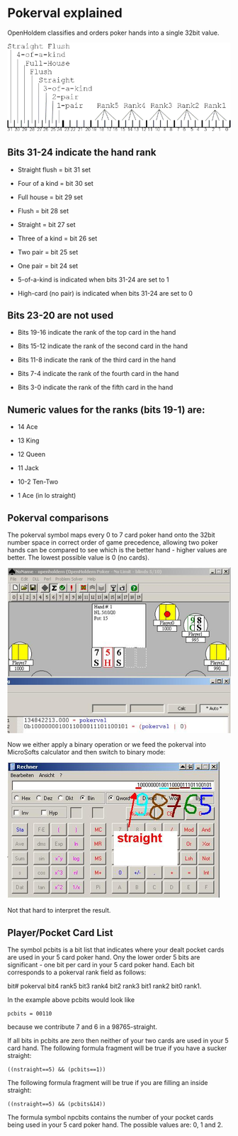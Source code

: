 # Pokerval explained

OpenHoldem classifies and orders poker hands into a single 32bit value.

<img src="images/pokervalue.png" alt="image" />

## Bits 31-24 indicate the hand rank 

- Straight flush = bit 31 set

- Four of a kind = bit 30 set

- Full house = bit 29 set

- Flush = bit 28 set

- Straight = bit 27 set

- Three of a kind = bit 26 set

- Two pair = bit 25 set

- One pair = bit 24 set

- 5-of-a-kind is indicated when bits 31-24 are set to 1

- High-card (no pair) is indicated when bits 31-24 are set to 0

## Bits 23-20 are not used

- Bits 19-16 indicate the rank of the top card in the hand

- Bits 15-12 indicate the rank of the second card in the hand

- Bits 11-8 indicate the rank of the third card in the hand

- Bits 7-4 indicate the rank of the fourth card in the hand

- Bits 3-0 indicate the rank of the fifth card in the hand

## Numeric values for the ranks (bits 19-1) are: 

- 14 Ace

- 13 King

- 12 Queen

- 11 Jack

- 10-2 Ten-Two

- 1 Ace (in lo straight)

## Pokerval comparisons

The pokerval symbol maps every 0 to 7 card poker hand onto the 32bit
number space in correct order of game precedence, allowing two poker
hands can be compared to see which is the better hand - higher values
are better. The lowest possible value is 0 (no cards).

![image](images/pokerval_manualmode.jpg)

Now we either apply a binary operation or we feed the pokerval into
MicroSofts calculator and then switch to binary mode:

![image](images/pokerval_calculator.jpg)

Not that hard to interpret the result.

## Player/Pocket Card List 

The symbol pcbits is a bit list that indicates where your dealt pocket
cards are used in your 5 card poker hand. Ony the lower order 5 bits are
significant - one bit per card in your 5 card poker hand. Each bit
corresponds to a pokerval rank field as follows:

bit# pokerval bit4 rank5 bit3 rank4 bit2 rank3 bit1 rank2 bit0 rank1.

In the example above pcbits would look like

    pcbits = 00110

because we contribute 7 and 6 in a 98765-straight.

If all bits in pcbits are zero then neither of your two cards are used
in your 5 card hand. The following formula fragment will be true if you
have a sucker straight:

    ((nstraight==5) && (pcbits==1))

The following formula fragment will be true if you are filling an inside
straight:

    ((nstraight==5) && (pcbits&14))

The formula symbol npcbits contains the number of your pocket cards
being used in your 5 card poker hand. The possible values are: 0, 1 and
2.
